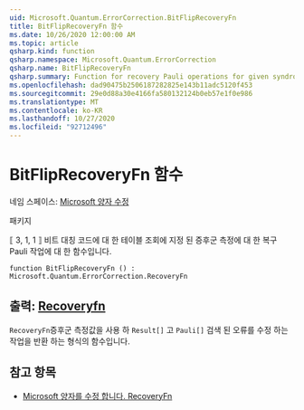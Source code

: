 ```yaml
---
uid: Microsoft.Quantum.ErrorCorrection.BitFlipRecoveryFn
title: BitFlipRecoveryFn 함수
ms.date: 10/26/2020 12:00:00 AM
ms.topic: article
qsharp.kind: function
qsharp.namespace: Microsoft.Quantum.ErrorCorrection
qsharp.name: BitFlipRecoveryFn
qsharp.summary: Function for recovery Pauli operations for given syndrome measurement by table lookup for the ⟦3, 1, 1⟧ bit flip code.
ms.openlocfilehash: dad90475b2506187282825e143b11adc5120f453
ms.sourcegitcommit: 29e0d88a30e4166fa580132124b0eb57e1f0e986
ms.translationtype: MT
ms.contentlocale: ko-KR
ms.lasthandoff: 10/27/2020
ms.locfileid: "92712496"
---
```

# <a name="bitfliprecoveryfn-function"></a>BitFlipRecoveryFn 함수

네임 스페이스: [Microsoft 양자 수정](xref:Microsoft.Quantum.ErrorCorrection)

패키지 [](https://nuget.org/packages/)


⟦ 3, 1, 1 ⟧ 비트 대칭 코드에 대 한 테이블 조회에 지정 된 증후군 측정에 대 한 복구 Pauli 작업에 대 한 함수입니다.

```qsharp
function BitFlipRecoveryFn () : Microsoft.Quantum.ErrorCorrection.RecoveryFn
```


## <a name="output--recoveryfn"></a>출력: [Recoveryfn](xref:Microsoft.Quantum.ErrorCorrection.RecoveryFn)

`RecoveryFn`증후군 측정값을 사용 하 `Result[]` 고 `Pauli[]` 검색 된 오류를 수정 하는 작업을 반환 하는 형식의 함수입니다.

## <a name="see-also"></a>참고 항목

- [Microsoft 양자를 수정 합니다. RecoveryFn](xref:Microsoft.Quantum.ErrorCorrection.RecoveryFn)